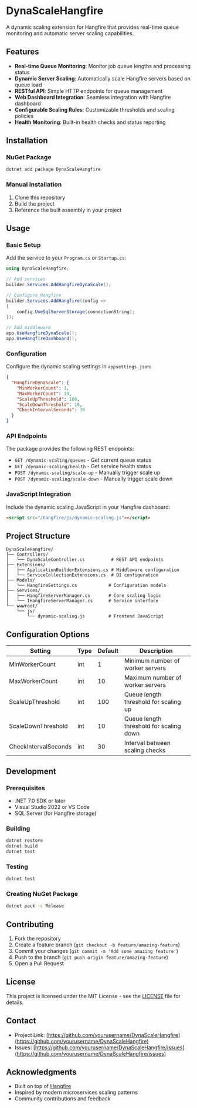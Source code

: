 # DynaScaleHangfire

A dynamic scaling extension for Hangfire that provides real-time queue monitoring and automatic server scaling capabilities.

## Features

- **Real-time Queue Monitoring**: Monitor job queue lengths and processing status
- **Dynamic Server Scaling**: Automatically scale Hangfire servers based on queue load
- **RESTful API**: Simple HTTP endpoints for queue management
- **Web Dashboard Integration**: Seamless integration with Hangfire dashboard
- **Configurable Scaling Rules**: Customizable thresholds and scaling policies
- **Health Monitoring**: Built-in health checks and status reporting

## Installation

### NuGet Package

```bash
dotnet add package DynaScaleHangfire
```

### Manual Installation

1. Clone this repository
2. Build the project
3. Reference the built assembly in your project

## Usage

### Basic Setup

Add the service to your `Program.cs` or `Startup.cs`:

```csharp
using DynaScaleHangfire;

// Add services
builder.Services.AddHangfireDynaScale();

// Configure Hangfire
builder.Services.AddHangfire(config =>
{
    config.UseSqlServerStorage(connectionString);
});

// Add middleware
app.UseHangfireDynaScale();
app.UseHangfireDashboard();
```

### Configuration

Configure the dynamic scaling settings in `appsettings.json`:

```json
{
  "HangfireDynaScale": {
    "MinWorkerCount": 1,
    "MaxWorkerCount": 10,
    "ScaleUpThreshold": 100,
    "ScaleDownThreshold": 10,
    "CheckIntervalSeconds": 30
  }
}
```

### API Endpoints

The package provides the following REST endpoints:

- `GET /dynamic-scaling/queues` - Get current queue status
- `GET /dynamic-scaling/health` - Get service health status
- `POST /dynamic-scaling/scale-up` - Manually trigger scale up
- `POST /dynamic-scaling/scale-down` - Manually trigger scale down

### JavaScript Integration

Include the dynamic scaling JavaScript in your Hangfire dashboard:

```html
<script src="/hangfire/js/dynamic-scaling.js"></script>
```

## Project Structure

```
DynaScaleHangfire/
├── Controllers/
│   └── DynaScaleController.cs          # REST API endpoints
├── Extensions/
│   ├── ApplicationBuilderExtensions.cs # Middleware configuration
│   └── ServiceCollectionExtensions.cs  # DI configuration
├── Models/
│   └── HangfireSettings.cs            # Configuration models
├── Services/
│   ├── HangfireServerManager.cs       # Core scaling logic
│   └── IHangfireServerManager.cs      # Service interface
└── wwwroot/
    └── js/
        └── dynamic-scaling.js         # Frontend JavaScript
```

## Configuration Options

| Setting | Type | Default | Description |
|---------|------|---------|-------------|
| MinWorkerCount | int | 1 | Minimum number of worker servers |
| MaxWorkerCount | int | 10 | Maximum number of worker servers |
| ScaleUpThreshold | int | 100 | Queue length threshold for scaling up |
| ScaleDownThreshold | int | 10 | Queue length threshold for scaling down |
| CheckIntervalSeconds | int | 30 | Interval between scaling checks |

## Development

### Prerequisites

- .NET 7.0 SDK or later
- Visual Studio 2022 or VS Code
- SQL Server (for Hangfire storage)

### Building

```bash
dotnet restore
dotnet build
dotnet test
```

### Testing

```bash
dotnet test
```

### Creating NuGet Package

```bash
dotnet pack -c Release
```

## Contributing

1. Fork the repository
2. Create a feature branch (`git checkout -b feature/amazing-feature`)
3. Commit your changes (`git commit -m 'Add some amazing feature'`)
4. Push to the branch (`git push origin feature/amazing-feature`)
5. Open a Pull Request

## License

This project is licensed under the MIT License - see the [LICENSE](LICENSE) file for details.

## Contact

- Project Link: [https://github.com/yourusername/DynaScaleHangfire](https://github.com/yourusername/DynaScaleHangfire)
- Issues: [https://github.com/yourusername/DynaScaleHangfire/issues](https://github.com/yourusername/DynaScaleHangfire/issues)

## Acknowledgments

- Built on top of [Hangfire](https://www.hangfire.io/)
- Inspired by modern microservices scaling patterns
- Community contributions and feedback 